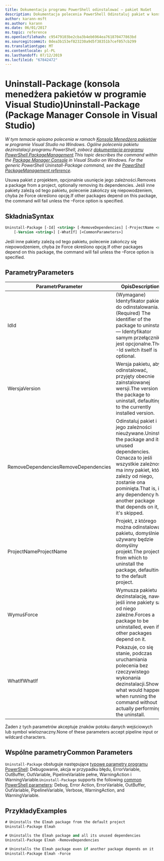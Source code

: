 ```yaml
---
title: Dokumentacja programu PowerShell odinstalować — pakiet NuGet
description: Dokumentacja polecenia PowerShell Odinstaluj pakiet w konsoli Menedżera pakietów NuGet w programie Visual Studio.
author: karann-msft
ms.author: karann
ms.date: 06/01/2017
ms.topic: reference
ms.openlocfilehash: c95479103be2cba3b4eb6964ea761870477863bd
ms.sourcegitcommit: 0dea3b153ef823230a9d5f38351b7cef057cb299
ms.translationtype: MT
ms.contentlocale: pl-PL
ms.lasthandoff: 07/12/2019
ms.locfileid: "67842472"
---
```

# <a name="uninstall-package-package-manager-console-in-visual-studio"></a><span data-ttu-id="75f6d-103">Uninstall-Package (konsola menedżera pakietów w programie Visual Studio)</span><span class="sxs-lookup"><span data-stu-id="75f6d-103">Uninstall-Package (Package Manager Console in Visual Studio)</span></span>

<span data-ttu-id="75f6d-104">*W tym temacie opisano polecenia w ramach [Konsola Menedżera pakietów](package-manager-console.md) w programie Visual Studio na Windows. Ogólne polecenia pakietu dezinstalacji programu PowerShell, zobacz [dokumentacja programu PowerShell PackageManagement](/powershell/module/packagemanagement/?view=powershell-6).*</span><span class="sxs-lookup"><span data-stu-id="75f6d-104">*This topic describes the command within the [Package Manager Console](package-manager-console.md) in Visual Studio on Windows. For the generic PowerShell Uninstall-Package command, see the [PowerShell PackageManagement reference](/powershell/module/packagemanagement/?view=powershell-6).*</span></span>

<span data-ttu-id="75f6d-105">Usuwa pakiet z projektem, opcjonalnie usunięcie jego zależności.</span><span class="sxs-lookup"><span data-stu-id="75f6d-105">Removes a package from a project, optionally removing its dependencies.</span></span> <span data-ttu-id="75f6d-106">Jeśli inne pakiety zależą od tego pakietu, polecenie zakończy się niepowodzeniem, chyba że Force określono opcję.</span><span class="sxs-lookup"><span data-stu-id="75f6d-106">If other packages depend on this package, the command will fail unless the –Force option is specified.</span></span>

## <a name="syntax"></a><span data-ttu-id="75f6d-107">Składnia</span><span class="sxs-lookup"><span data-stu-id="75f6d-107">Syntax</span></span>

```ps
Uninstall-Package [-Id] <string> [-RemoveDependencies] [-ProjectName <string>] [-Force]
    [-Version <string>] [-WhatIf] [<CommonParameters>]
```

<span data-ttu-id="75f6d-108">Jeśli inne pakiety zależą od tego pakietu, polecenie zakończy się niepowodzeniem, chyba że Force określono opcję.</span><span class="sxs-lookup"><span data-stu-id="75f6d-108">If other packages depend on this package, the command will fail unless the –Force option is specified.</span></span>

## <a name="parameters"></a><span data-ttu-id="75f6d-109">Parametry</span><span class="sxs-lookup"><span data-stu-id="75f6d-109">Parameters</span></span>

| <span data-ttu-id="75f6d-110">Parametr</span><span class="sxs-lookup"><span data-stu-id="75f6d-110">Parameter</span></span> | <span data-ttu-id="75f6d-111">Opis</span><span class="sxs-lookup"><span data-stu-id="75f6d-111">Description</span></span> |
| --- | --- |
| <span data-ttu-id="75f6d-112">Id</span><span class="sxs-lookup"><span data-stu-id="75f6d-112">Id</span></span> | <span data-ttu-id="75f6d-113">(Wymagane) Identyfikator pakietu do odinstalowania.</span><span class="sxs-lookup"><span data-stu-id="75f6d-113">(Required) The identifier of the package to uninstall.</span></span> <span data-ttu-id="75f6d-114">— Identyfikator samym przełączniku jest opcjonalne.</span><span class="sxs-lookup"><span data-stu-id="75f6d-114">The -Id switch itself is optional.</span></span> |
| <span data-ttu-id="75f6d-115">Wersja</span><span class="sxs-lookup"><span data-stu-id="75f6d-115">Version</span></span> | <span data-ttu-id="75f6d-116">Wersja pakietu, aby odinstalować, przyjęty obecnie zainstalowanej wersji.</span><span class="sxs-lookup"><span data-stu-id="75f6d-116">The version of the package to uninstall, defaulting to the currently installed version.</span></span> |
| <span data-ttu-id="75f6d-117">RemoveDependencies</span><span class="sxs-lookup"><span data-stu-id="75f6d-117">RemoveDependencies</span></span> | <span data-ttu-id="75f6d-118">Odinstaluj pakiet i jego zależności nieużywane.</span><span class="sxs-lookup"><span data-stu-id="75f6d-118">Uninstall the package and its unused dependencies.</span></span> <span data-ttu-id="75f6d-119">Oznacza to jeśli wszystkie zależności ma inny pakiet, który zależy od niego, zostanie ona pominięta.</span><span class="sxs-lookup"><span data-stu-id="75f6d-119">That is, if any dependency has another package that depends on it, it's skipped.</span></span> |
| <span data-ttu-id="75f6d-120">ProjectName</span><span class="sxs-lookup"><span data-stu-id="75f6d-120">ProjectName</span></span> | <span data-ttu-id="75f6d-121">Projekt, z którego można odinstalować pakietu, domyślnie używany będzie domyślny projekt.</span><span class="sxs-lookup"><span data-stu-id="75f6d-121">The project from which to uninstall the package, defaulting to the default project.</span></span> |
| <span data-ttu-id="75f6d-122">Wymuś</span><span class="sxs-lookup"><span data-stu-id="75f6d-122">Force</span></span> | <span data-ttu-id="75f6d-123">Wymusza pakietu dezinstalację, nawet jeśli inne pakiety są od niego zależne.</span><span class="sxs-lookup"><span data-stu-id="75f6d-123">Forces a package to be uninstalled, even if other packages depend on it.</span></span> |
| <span data-ttu-id="75f6d-124">WhatIf</span><span class="sxs-lookup"><span data-stu-id="75f6d-124">WhatIf</span></span> | <span data-ttu-id="75f6d-125">Pokazuje, co się stanie, podczas uruchamiania polecenia bez rzeczywistego wykonania dezinstalacji.</span><span class="sxs-lookup"><span data-stu-id="75f6d-125">Shows what would happen when running the command without actually performing the uninstall.</span></span> |

<span data-ttu-id="75f6d-126">Żaden z tych parametrów akceptuje znaków potoku danych wejściowych lub symbol wieloznaczny.</span><span class="sxs-lookup"><span data-stu-id="75f6d-126">None of these parameters accept pipeline input or wildcard characters.</span></span>

## <a name="common-parameters"></a><span data-ttu-id="75f6d-127">Wspólne parametry</span><span class="sxs-lookup"><span data-stu-id="75f6d-127">Common Parameters</span></span>

<span data-ttu-id="75f6d-128">`Uninstall-Package` obsługuje następujące [typowe parametry programu PowerShell](http://go.microsoft.com/fwlink/?LinkID=113216): Debugowanie, akcja w przypadku błędu, ErrorVariable, OutBuffer, OutVariable, PipelineVariable pełne, WarningAction i WarningVariable.</span><span class="sxs-lookup"><span data-stu-id="75f6d-128">`Uninstall-Package` supports the following [common PowerShell parameters](http://go.microsoft.com/fwlink/?LinkID=113216): Debug, Error Action, ErrorVariable, OutBuffer, OutVariable, PipelineVariable, Verbose, WarningAction, and WarningVariable.</span></span>

## <a name="examples"></a><span data-ttu-id="75f6d-129">Przykłady</span><span class="sxs-lookup"><span data-stu-id="75f6d-129">Examples</span></span>

```ps
# Uninstalls the Elmah package from the default project
Uninstall-Package Elmah

# Uninstalls the Elmah package and all its unused dependencies
Uninstall-Package Elmah -RemoveDependencies 

# Uninstalls the Elmah package even if another package depends on it
Uninstall-Package Elmah -Force
```
